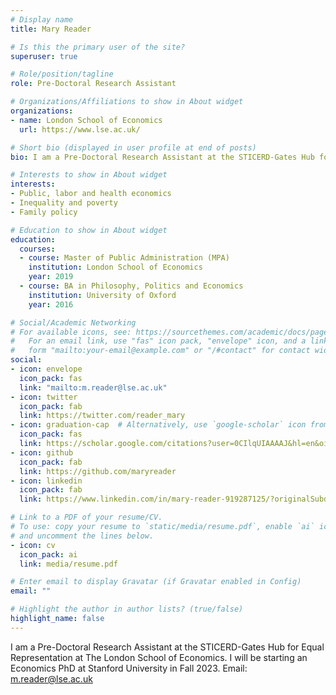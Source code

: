 ```yaml
---
# Display name
title: Mary Reader

# Is this the primary user of the site?
superuser: true

# Role/position/tagline
role: Pre-Doctoral Research Assistant

# Organizations/Affiliations to show in About widget
organizations:
- name: London School of Economics
  url: https://www.lse.ac.uk/

# Short bio (displayed in user profile at end of posts)
bio: I am a Pre-Doctoral Research Assistant at the STICERD-Gates Hub for Equal Representation at The London School of Economics. I will be starting an Economics PhD at Stanford University in Fall 2023. Email: m.reader@lse.ac.uk

# Interests to show in About widget
interests:
- Public, labor and health economics 
- Inequality and poverty
- Family policy

# Education to show in About widget
education:
  courses:
  - course: Master of Public Administration (MPA)
    institution: London School of Economics 
    year: 2019
  - course: BA in Philosophy, Politics and Economics
    institution: University of Oxford
    year: 2016

# Social/Academic Networking
# For available icons, see: https://sourcethemes.com/academic/docs/page-builder/#icons
#   For an email link, use "fas" icon pack, "envelope" icon, and a link in the
#   form "mailto:your-email@example.com" or "/#contact" for contact widget.
social:
- icon: envelope
  icon_pack: fas
  link: "mailto:m.reader@lse.ac.uk"
- icon: twitter
  icon_pack: fab
  link: https://twitter.com/reader_mary
- icon: graduation-cap  # Alternatively, use `google-scholar` icon from `ai` icon pack
  icon_pack: fas
  link: https://scholar.google.com/citations?user=0CIlqUIAAAAJ&hl=en&oi=ao
- icon: github
  icon_pack: fab
  link: https://github.com/maryreader
- icon: linkedin
  icon_pack: fab
  link: https://www.linkedin.com/in/mary-reader-919287125/?originalSubdomain=uk

# Link to a PDF of your resume/CV.
# To use: copy your resume to `static/media/resume.pdf`, enable `ai` icons in `params.toml`, 
# and uncomment the lines below.
- icon: cv
  icon_pack: ai
  link: media/resume.pdf

# Enter email to display Gravatar (if Gravatar enabled in Config)
email: ""

# Highlight the author in author lists? (true/false)
highlight_name: false
---
```

I am a Pre-Doctoral Research Assistant at the STICERD-Gates Hub for Equal Representation at The London School of Economics. I will be starting an Economics PhD at Stanford University in Fall 2023. Email: m.reader@lse.ac.uk
